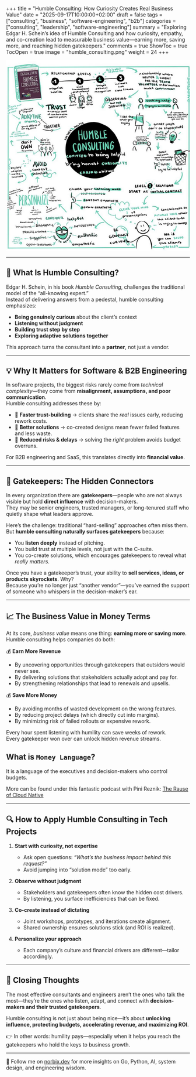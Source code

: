 +++
title = "Humble Consulting: How Curiosity Creates Real Business Value"
date = "2025-09-17T10:00:00+02:00"
draft = false
tags = ["consulting", "business", "software-engineering", "b2b"]
categories = ["consulting", "leadership", "software-engineering"]
summary = "Exploring Edgar H. Schein’s idea of Humble Consulting and how curiosity, empathy, and co-creation lead to measurable business value—earning more, saving more, and reaching hidden gatekeepers."
comments = true
ShowToc = true
TocOpen = true
image = "humble_consulting.png"
weight = 24
+++

![Humble Consulting](humble_consulting.png)

---

## 🌱 What Is Humble Consulting?

Edgar H. Schein, in his book *Humble Consulting*, challenges the traditional model of the “all-knowing expert.”  
Instead of delivering answers from a pedestal, humble consulting emphasizes:

- **Being genuinely curious** about the client’s context
- **Listening without judgment**
- **Building trust step by step**
- **Exploring adaptive solutions together**

This approach turns the consultant into a **partner**, not just a vendor.

---

## 💡 Why It Matters for Software & B2B Engineering

In software projects, the biggest risks rarely come from *technical complexity*—they come from **misalignment, assumptions, and poor communication**.  
Humble consulting addresses these by:

- 🤝 **Faster trust-building** → clients share the *real* issues early, reducing rework costs.
- 🎯 **Better solutions** → co-created designs mean fewer failed features and less waste.
- 🚀 **Reduced risks & delays** → solving the *right* problem avoids budget overruns.

For B2B engineering and SaaS, this translates directly into **financial value**.

---

## 🔑 Gatekeepers: The Hidden Connectors

In every organization there are **gatekeepers**—people who are not always visible but hold **direct influence** with decision-makers.  
They may be senior engineers, trusted managers, or long-tenured staff who quietly shape what leaders approve.

Here’s the challenge: traditional “hard-selling” approaches often miss them.  
But **humble consulting naturally surfaces gatekeepers** because:

- You **listen deeply** instead of pitching.
- You build trust at multiple levels, not just with the C-suite.
- You co-create solutions, which encourages gatekeepers to reveal what *really matters*.

Once you have a gatekeeper’s trust, your ability to **sell services, ideas, or products skyrockets**. Why?  
Because you’re no longer just “another vendor”—you’ve earned the support of someone who whispers in the decision-maker’s ear.

---

## 📈 The Business Value in Money Terms

At its core, *business value* means one thing: **earning more or saving more**.  
Humble consulting helps companies do both:

💰 **Earn More Revenue**
- By uncovering opportunities through gatekeepers that outsiders would never see.
- By delivering solutions that stakeholders actually adopt and pay for.
- By strengthening relationships that lead to renewals and upsells.

💰 **Save More Money**
- By avoiding months of wasted development on the wrong features.
- By reducing project delays (which directly cut into margins).
- By minimizing risk of failed rollouts or expensive rework.

Every hour spent listening with humility can save weeks of rework.  
Every gatekeeper won over can unlock hidden revenue streams.

## What is `Money Language`?

It is a language of the executives and decision-makers who control budgets.

More can be found under this fantastic podcast with Pini Reznik: [The Rause of Cloud Native](https://www.youtube.com/live/VsEyN7yoSQY?si=hUUVNNShTg89LKYb&t=6109)

---

## 🔍 How to Apply Humble Consulting in Tech Projects

1. **Start with curiosity, not expertise**
    - Ask open questions: *“What’s the business impact behind this request?”*
    - Avoid jumping into “solution mode” too early.

2. **Observe without judgment**
    - Stakeholders and gatekeepers often know the hidden cost drivers.
    - By listening, you surface inefficiencies that can be fixed.

3. **Co-create instead of dictating**
    - Joint workshops, prototypes, and iterations create alignment.
    - Shared ownership ensures solutions stick (and ROI is realized).

4. **Personalize your approach**
    - Each company’s culture and financial drivers are different—tailor accordingly.

---

## 🚀 Closing Thoughts

The most effective consultants and engineers aren’t the ones who talk the most—they’re the ones who listen, adapt, and connect with **decision-makers and their trusted gatekeepers**.

Humble consulting is not just about being nice—it’s about **unlocking influence, protecting budgets, accelerating revenue, and maximizing ROI**.

👉 In other words: humility pays—especially when it helps you reach the gatekeepers who hold the keys to business growth.

---

🚀 Follow me on [norbix.dev](https://norbix.dev) for more insights on Go, Python, AI, system design, and engineering wisdom.
